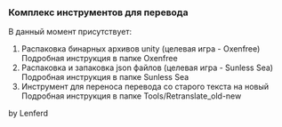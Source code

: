 ### Комплекс инструментов для перевода

В данный момент присутствует:

1. Распаковка бинарных архивов unity (целевая игра - Oxenfree)
    Подробная инструкция в папке Oxenfree
2. Распаковка и запаковка json файлов (целевая игра - Sunless Sea)
    Подробная инструкция в папке Sunless Sea
3. Инструмент для переноса перевода со старого текста на новый
    Подробная инструкция в папке Tools/Retranslate_old-new

by Lenferd
